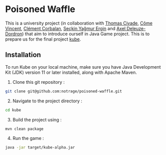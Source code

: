 # Poisoned Waffle
This is a university project (in collaboration with [Thomas Civade](https://github.com/Luminosaa), [Côme Vincent](https://github.com/comejv), [Clément Corbalan](https://github.com/ClemCorb), [Seçkin Yağmur Ergin](https://github.com/xaelxx14) and [Axel Deleuze-Dordron](https://github.com/Stonksmen)) that aim to introduce ourself in Java Game project.
This is to prepare us for the final project [kube](https://github.com/notrage/kube).
## Installation
To run Kube on your local machine, make sure you have Java Development Kit (JDK) version 11 or later installed, along with Apache Maven.
1. Clone this git repository :
```bash
git clone git@github.com:notrage/poisoned-waffle.git
```
2. Navigate to the project directory :
```bash
cd kube
```
3. Build the project using :
```bash
mvn clean package
```
4. Run the game :
```bash
java -jar target/kube-alpha.jar
```